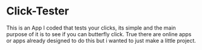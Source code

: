 # Click-Tester
This is an App I coded that tests your clicks, its simple and the main purpose of it is to see if you can butterfly click.
True there are online apps or apps already designed to do this but i wanted to just make a little project.
